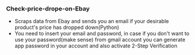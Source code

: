 ### Check-price-drope-on-Ebay
  - Scraps data from Ebay and sends you an email if your desirable product's price has dropped down(Python)
  - You need to insert your email and password, in case if you don't want to use your password(make sense) from gmail account   you can generate app password in your account and also activate 2-Step Verification 
